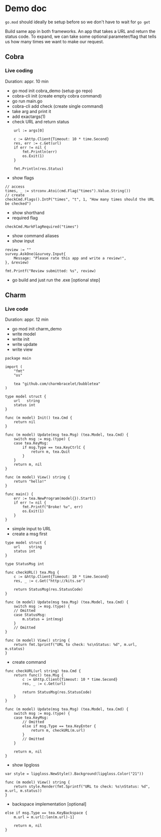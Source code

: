 # Demo doc

`go.mod` should ideally be setup before so we don't have to wait for `go get`

Build same app in both frameworks. An app that takes a URL and return the status code. To expand, we can take some optional parameter/flag that tells us how many times we want to make our request.

## Cobra

### Live coding
Duration: appr. 10 min

- go mod init cobra_demo (setup go repo)
- cobra-cli init (create empty cobra command)
- go run main.go
- cobra-cli add check (create single command)
- take arg and print it
- add exactargs(1)
- check URL and return status
```golang
    url := args[0]

    c := &http.Client{Timeout: 10 * time.Second}
    res, err := c.Get(url)
    if err != nil {
        fmt.Println(err)
        os.Exit(1)
    }

    fmt.Println(res.Status)
```
- show flags
```golang
// access
times, _ := strconv.Atoi(cmd.Flag("times").Value.String())
// create
checkCmd.Flags().IntP("times", "t", 1, "How many times should the URL be checked")
```
- show shorthand
- required flag
```golang
checkCmd.MarkFlagRequired("times")
```
- show command aliases
- show input
```golang
review := ""
survey.AskOne(&survey.Input{
    Message: "Please rate this app and write a review!",
}, &review)

fmt.Printf("Review submitted: %s", review)
```
- go build and just run the .exe [optional step]

## Charm

### Live code
Duration: appr. 12 min


- go mod init charm_demo
- write model
- write init
- write update
- write view
```golang
package main

import (
	"fmt"
	"os"

	tea "github.com/charmbracelet/bubbletea"
)

type model struct {
	url   string
	status int
}

func (m model) Init() tea.Cmd {
	return nil
}

func (m model) Update(msg tea.Msg) (tea.Model, tea.Cmd) {
	switch msg := msg.(type) {
	case tea.KeyMsg:
		if msg.Type == tea.KeyCtrlC {
			return m, tea.Quit
		}
	}
	return m, nil
}

func (m model) View() string {
	return "hello!"
}

func main() {
	err := tea.NewProgram(model{}).Start()
	if err != nil {
		fmt.Printf("Broke! %v", err)
		os.Exit(1)
	}
}
```
- simple input to URL
- create a msg first
```golang
type model struct {
	url    string
	status int
}

type StatusMsg int

func checkURL() tea.Msg {
	c := &http.Client{Timeout: 10 * time.Second}
	res, _ := c.Get("http://kits.se")

	return StatusMsg(res.StatusCode)
}

func (m model) Update(msg tea.Msg) (tea.Model, tea.Cmd) {
	switch msg := msg.(type) {
	// Omitted
	case StatusMsg:
		m.status = int(msg)
	}
    // Omitted
}

func (m model) View() string {
	return fmt.Sprintf("URL to check: %s\nStatus: %d", m.url, m.status)
}
```
- create command
```golang
func checkURL(url string) tea.Cmd {
	return func() tea.Msg {
		c := &http.Client{Timeout: 10 * time.Second}
		res, _ := c.Get(url)

		return StatusMsg(res.StatusCode)
	}
}

func (m model) Update(msg tea.Msg) (tea.Model, tea.Cmd) {
	switch msg := msg.(type) {
	case tea.KeyMsg:
		// Omitted
		else if msg.Type == tea.KeyEnter {
			return m, checkURL(m.url)
		}
        // Omitted
	}

	return m, nil
}
```
- show lipgloss
```golang
var style = lipgloss.NewStyle().Background(lipgloss.Color("21"))

func (m model) View() string {
	return style.Render(fmt.Sprintf("URL to check: %s\nStatus: %d", m.url, m.status))
}
```
- backspace implementation [optional]
```golang
else if msg.Type == tea.KeyBackspace {
    m.url = m.url[:len(m.url)-1]

    return m, nil
}
```